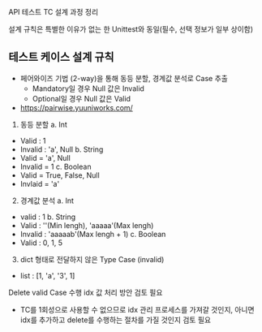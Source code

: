 API 테스트 TC 설계 과정 정리

설계 규칙은 특별한 이유가 없는 한 Unittest와 동일(필수, 선택 정보가 일부 상이함)
## 테스트 케이스 설계 규칙
- 페어와이즈 기법 (2-way)을 통해 동등 분할, 경계값 분석로 Case 추출
  - Mandatory일 경우 Null 값은 Invalid
  - Optional일 경우 Null 값은 Valid
- https://pairwise.yuuniworks.com/
1. 동등 분할
a. Int
  - Valid : 1
  - Invalid : 'a', Null
b. String
  - Valid = 'a', Null
  - Invalid = 1
c. Boolean
  - Valid = True, False, Null
  - Invlaid = 'a'
2. 경계값 분석
a. Int
  - valid : 1
b. String
  - Valid : ''(Min lengh), 'aaaaa'(Max lengh)
  - Invalid : 'aaaaab'(Max lengh + 1)
c. Boolean
  - Valid : 0, 1, 5

3. dict 형태로 전달하지 않은 Type Case (invalid)
  - list : [1, 'a', '3', 1]


Delete valid Case 수행  idx 값 처리 방안 검토 필요
- TC를 1회성으로 사용할 수 없으므로 idx 관리 프로세스를 가져갈 것인지, 아니면 idx를 추가하고 delete를 수행하는 절차를 가질 것인지 검토 필요
